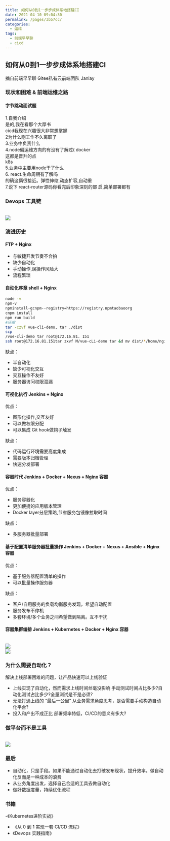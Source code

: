 ```yaml
---
title: 如何从0到1一步步成体系地搭建CI
date: 2021-04-10 09:04:30
permalink: /pages/3b57cc/
categories:
  - 运维
tags:
  - 前端早早聊
  - cicd
---
```


## 如何从0到1一步步成体系地搭建CI

摘自前端早早聊 Gitee私有云前端团队 Janlay

### 现状和困难 & 前端运维之路

#### 字节跳动面试题

1.自我介绍  
是的,我在看那个大厚书  
cicd我现在兴趣很大非常想掌握  
2为什么刚工作不久离职了  
3.业务中负责什么  
4.node偏运维方向的有没有了解过( docker  
这都是晋升的点  
k8s  
5.业务中主要用node干了什么  
6. react.生命周期有了解吗  
的确这俩很接近。弹性伸缩,动态扩容,自动重  
7.说下 react-router源码你看完后印象深刻的部
启,简单部署都有  

### Devops 工具链
<br>
<img src="./imgs/devops@2x.png"/>

### 演进历史

#### FTP + Nginx

- 与敏捷开发节奏不合拍
- 缺少自动化
- 手动操作,误操作风险大
- 流程繁琐

#### 自动化序章 shell + Nginx

```bash
node -v
npm-v
npminstall-gcnpm--registry=https://registry.npmtaobaoorg
cnpm install
npm run build
#压缩
tar -czvf vue-cli-demo, tar ./dist
scp
/vue-cli-demo tar root@172.16.81. 151
ssh root@172.16.81.151tar zxvf M/vue-cLi-demo tar &d mv dist/*/home/nginx/htmL
```

缺点：  
- 半自动化
- 缺少可视化交互
- 交互操作不友好
- 服务器访问权限泄漏


#### 可视化执行 Jenkins + Nginx

优点：  
- 图形化操作,交互友好
- 可以做权限分配
- 可以集成 Git hook做钩子触发

缺点：  
- 代码运行环境需要高度集成
- 需要版本归档管理
- 快速分发部署

#### 容器时代 Jenkins + Docker + Nexus + Nginx 容器

优点：  
- 服务容器化
- 更加便捷的应用版本管理
- Docker layer分层策略,节省服务包镜像拉取时间

缺点：  
- 多服务器批量部署

#### 基于配置清单服务器批量操作 Jenkins + Docker + Nexus + Ansible + Nginx 容器

优点：  
- 基于服务器配置清单的操作
- 可以批量操作服务器

缺点：  
- 客户/自用服务的负载均衡服务发现，希望自动配置
- 服务发布不停机
- 多套环境/多个业务之间希望做到隔离。互不干扰

#### 容器集群编排 Jenkins + Kubernetes + Docker + Nginx 容器  

<br>
<img src="./imgs/k8s.png"/>
<br>
<img src="./imgs/k8s1.png"/>

### 为什么需要自动化？

解决上线部署困难的问题，让产品快速可以上线验证  

- 上线实现了自动化，然而需求上线时间丝毫没影响
手动测试时间占比多少?自动化测试占比多少?全量测试是不是必须?
- 无法打通上线的 “最后一公里”
从业务需求⻆度思考，是否需要手动构造自动化平台?
- 投入和产出不成正比
部署频率特低，CI/CD的意义有多大?

### 做平台而不是工具

<br>
<img src="./imgs/自动化.png"/>

### 最后

- 自动化，只是手段。如果不能通过自动化去打破发布现状，提升效率。做自动化反而是一种成本的浪费 
- 从业务⻆度出发，选择自己合适的工具去做自动化 
- 做好数据度量，持续优化流程

### 书籍

-《Kubernetes进阶实战》
- 《从 0 到 1 实现一套 CI/CD 流程》
- 《Devops 实践指南》